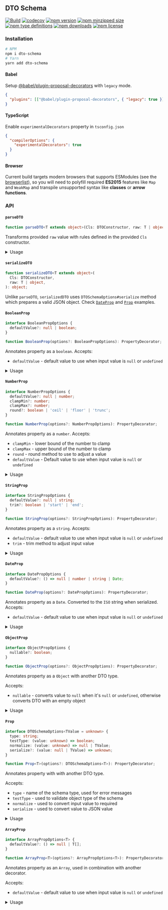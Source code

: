 ## DTO Schema

[![Build](https://github.com/umidbekkarimov/dto-schema/workflows/Build/badge.svg?branch=master)](https://github.com/umidbekkarimov/dto-schema/actions)
[![codecov](https://codecov.io/gh/umidbekkarimov/dto-schema/branch/master/graph/badge.svg)](https://codecov.io/gh/umidbekkarimov/dto-schema)
[![npm version](https://img.shields.io/npm/v/dto-schema.svg)](https://npmjs.com/dto-schema)
[![npm minzipped size](https://img.shields.io/bundlephobia/minzip/dto-schema.svg)](https://bundlephobia.com/result?p=dto-schema)
[![npm type definitions](https://img.shields.io/npm/types/dto-schema.svg)](https://npmjs.com/dto-schema)
[![npm downloads](https://img.shields.io/npm/dm/dto-schema.svg)](https://npmjs.com/dto-schema)
[![npm license](https://img.shields.io/npm/l/dto-schema.svg)](https://npmjs.com/dto-schema)

### Installation

```bash
# NPM
npm i dto-schema
# Yarn
yarn add dto-schema
```

#### Babel

Setup [@babel/plugin-proposal-decorators](https://babeljs.io/docs/en/babel-plugin-proposal-decorators) with `legacy` mode.

```json
{
  "plugins": [["@babel/plugin-proposal-decorators", { "legacy": true }]]
}
```

#### TypeScript

Enable `experimentalDecorators` property in `tsconfig.json`

```json
{
  "compilerOptions": {
    "experimentalDecorators": true
  }
}
```

#### Browser

Current build targets modern browsers that supports ESModules (see the [browserlist](https://github.com/babel/babel/blob/master/packages/babel-compat-data/data/native-modules.json)), so you will need to polyfill required **ES2015** features like `Map` and `WeakMap` and transpile unsupported syntax like **classes** or **arrow functions**.

### API

#### `parseDTO`

```typescript
function parseDTO<T extends object>(Cls: DTOConstructor, raw: T | object): T;
```

Transforms provided `raw` value with rules defined in the provided `Cls` constructor.

<details>
<summary>Usage</summary>

```typescript
import { parseDTO, StringProp } from 'dto-schema';

class UserDTO {
  @StringProp() guid: string;
  @StringProp() name: string;
  password: string; // this one is not annotated, so it would not be transformed.
}

expect(parseDTO(UserDTO, {})).toEqual({ guid: '', name: '' });

expect(
  parseDTO(UserDTO, { guid: 1, name: 'Leeroy Jenkins', password: 'yolo' }),
).toEqual({ guid: '1', name: 'Leeroy Jenkins' });

const user = new UserDTO();
user.name = 'John';
expect(parseDTO(UserDTO, user)).toEqual({ guid: '', name: 'John' });
```

</details>

#### `serializeDTO`

```typescript
function serializeDTO<T extends object>(
  Cls: DTOConstructor,
  raw: T | object,
): object;
```

Unlike `parseDTO`, `serializedDTO` uses `DTOSchemaOptions#serialize` method which prepares a valid JSON object.
Check [`DateProp`](#dateprop) and [`Prop`](#prop) examples.

#### `BooleanProp`

```typescript
interface BooleanPropOptions {
  defaultValue?: null | boolean;
}

function BooleanProp(options?: BooleanPropOptions): PropertyDecorator;
```

Annotates property as a `boolean`.
Accepts:

- `defaultValue` - default value to use when input value is `null` or `undefined`

<details>
<summary>Usage</summary>

```typescript
import { parseDTO, BooleanProp } from 'dto-schema';

class UserDTO {
  @BooleanProp() isVerified: boolean;
  @BooleanProp({ defaultValue: true }) isActive: boolean;
  @BooleanProp({ defaultValue: null }) isSubscribed: boolean;
}

expect(parseDTO(UserDTO, {})).toEqual({
  isVerified: false,
  isActive: true,
  isSubscribed: null,
});

expect(
  parseDTO(UserDTO, {
    isVerified: true,
    isActive: false,
    isSubscribed: false,
  }),
).toEqual({
  isVerified: true,
  isActive: false,
  isSubscribed: false,
});
```

</details>

#### `NumberProp`

```typescript
interface NumberPropOptions {
  defaultValue?: null | number;
  clampMin?: number;
  clampMax?: number;
  round?: boolean | 'ceil' | 'floor' | 'trunc';
}

function NumberProp(options?: NumberPropOptions): PropertyDecorator;
```

Annotates property as a `number`.
Accepts:

- `clampMin` - lower bound of the number to clamp
- `clampMax` - upper bound of the number to clamp
- `round` - round method to use to adjust a value
- `defaultValue` - Default value to use when input value is `null` or `undefined`

<details>
<summary>Usage</summary>

```typescript
import { parseDTO, NumberProp } from 'dto-schema';

class ProductFilter {
  @NumberProp()
  id: number;

  @NumberProp({ defaultValue: 1, round: true, clampMin: 1 })
  page: number;

  @NumberProp({ defaultValue: null, round: true, clampMin: 1, clampMax: 50 })
  pageSize: number;
}

expect(parseDTO(ProductFilter, {})).toEqual({
  id: NaN,
  page: 1,
  pageSize: null,
});

expect(
  parseDTO(ProductFilter, {
    id: 42,
    page: 0,
    pageSize: 100,
  }),
).toEqual({
  id: 42,
  page: 1,
  pageSize: 50,
});

expect(
  parseDTO(ProductFilter, {
    id: 42,
    page: 3.33333,
    pageSize: 3.3333,
  }),
).toEqual({
  id: 42,
  page: 3,
  pageSize: 3,
});
```

</details>

#### `StringProp`

```typescript
interface StringPropOptions {
  defaultValue?: null | string;
  trim?: boolean | 'start' | 'end';
}

function StringProp(options?: StringPropOptions): PropertyDecorator;
```

Annotates property as a `string`.
Accepts:

- `defaultValue` - default value to use when input value is `null` or `undefined`
- `trim` - trim method to adjust input value

<details>
<summary>Usage</summary>

```typescript
import { parseDTO, StringProp } from 'dto-schema';

class UserDTO {
  @StringProp() guid: string;
  @StringProp({ trim: true }) name: string;
  @StringProp({ trim: true, defaultValue: null }) email: string;
}

expect(parseDTO(UserDTO, {})).toEqual({
  guid: '',
  name: '',
  email: null,
});

expect(
  parseDTO(UserDTO, {
    guid: '123',
    name: ' Leeroy\n ',
    email: ' leeroy@jenkins.dev \n',
  }),
).toEqual({
  guid: '123',
  name: 'Leeroy',
  email: 'leeroy@jenkins.dev',
});
```

</details>

#### `DateProp`

```typescript
interface DatePropOptions {
  defaultValue?: () => null | number | string | Date;
}

function DateProp(options?: DatePropOptions): PropertyDecorator;
```

Annotates property as a `Date`.
Converted to the `ISO` string when serialized.
Accepts:

- `defaultValue` - default value to use when input value is `null` or `undefined`

<details>
<summary>Usage</summary>

```typescript
import { parseDTO, serializeDTO, DateProp } from 'dto-schema';

class PostDTO {
  @DateProp() updatedAt: string;
  @DateProp({ defaultValue: null }) deletedAt: string;
  @DateProp({ defaultValue: () => Date.UTC(2019, 4, 24) })
  createdAt: string;
}

expect(parseDTO(PostDTO, {})).toEqual({
  updatedAt: new Date(NaN), // Invalid Date,
  deletedAt: null,
  createdAt: new Date(Date.UTC(2019, 4, 24)),
});

expect(serializeDTO(PostDTO, {})).toEqual({
  updatedAt: null, // Invalid Date,
  deletedAt: null,
  createdAt: '2019-05-24T00:00:00.000Z',
});

expect(
  parseDTO(PostDTO, {
    createdAt: Date.UTC(2019, 4, 24),
    updatedAt: '2019-05-24T00:00:00.000Z',
    deletedAt: new Date(Date.UTC(2019, 4, 24)),
  }),
).toEqual({
  updatedAt: new Date(Date.UTC(2019, 4, 24)),
  deletedAt: new Date(Date.UTC(2019, 4, 24)),
  createdAt: new Date(Date.UTC(2019, 4, 24)),
});

expect(
  serializeDTO(PostDTO, {
    createdAt: Date.UTC(2019, 4, 24),
    updatedAt: '2019-05-24T00:00:00.000Z',
    deletedAt: new Date(Date.UTC(2019, 4, 24)),
  }),
).toEqual({
  updatedAt: '2019-05-24T00:00:00.000Z',
  deletedAt: '2019-05-24T00:00:00.000Z',
  createdAt: '2019-05-24T00:00:00.000Z',
});
```

</details>

#### `ObjectProp`

```typescript
interface ObjectPropOptions {
  nullable?: boolean;
}

function ObjectProp(options?: ObjectPropOptions): PropertyDecorator;
```

Annotates property as a `Object` with another DTO type.

Accepts:

- `nullable` - converts value to `null` when it's `null` or `undefined`, otherwise converts DTO with an empty object

<details>
<summary>Usage</summary>

```typescript
import { parseDTO, ObjectProp, StringProp } from 'dto-schema';

class UserDTO {
  @StringProp() guid: string;
}

class PostDTO {
  @ObjectProp(() => UserDTO) createdBy: UserDTO;
  @ObjectProp(() => UserDTO, { nullable: true }) updatedBy: null | UserDTO;
}

expect(parseDTO(PostDTO, {})).toEqual({
  createdBy: { guid: '' },
  updatedBy: null,
});

expect(
  parseDTO(PostDTO, {
    createdBy: { guid: 123 },
    updatedBy: { guid: 456 },
  }),
).toEqual({
  createdBy: { guid: '123' },
  updatedBy: { guid: '456' },
});
```

</details>

#### `Prop`

```typescript
interface DTOSchemaOptions<TValue = unknown> {
  type: string;
  testType: (value: unknown) => boolean;
  normalize: (value: unknown) => null | TValue;
  serialize?: (value: null | TValue) => unknown;
}

function Prop<T>(options?: DTOSchemaOptions<T>): PropertyDecorator;
```

Annotates property with with another DTO type.

Accepts:

- `type` - name of the schema type, used for error messages
- `testType` - used to validate object type of the schema
- `normalize` - used to convert input value to required
- `serialize` - used to convert value to JSON value

<details>
<summary>Usage</summary>

```typescript
import { parseDTO, serializeDTO, Prop } from 'dto-schema';

class UserFilter {
  @Prop<Set<string>>({
    type: 'set',
    testType(value) {
      return value instanceof Set;
    },
    normalize(value) {
      return value instanceof Set
        ? value
        : Array.isArray(value)
        ? new Set(value)
        : new Set();
    },
    serialize(value) {
      return value == null ? [] : Array.from(value);
    },
  })
  roles: Set<string>;
}

expect(parseDTO(UserFilter, {})).toEqual({
  roles: new Set(),
});

expect(serializeDTO(UserFilter, {})).toEqual({
  roles: [],
});

expect(
  parseDTO(UserFilter, {
    roles: ['admin', 'editor', 'admin'],
  }),
).toEqual({
  roles: new Set(['admin', 'editor']),
});

expect(serializeDTO(UserFilter, {})).toEqual({
  roles: ['admin', 'editor'],
});
```

</details>

#### `ArrayProp`

```typescript
interface ArrayPropOptions<T> {
  defaultValue?: () => null | T[];
}

function ArrayProp<T>(options?: ArrayPropOptions<T>): PropertyDecorator;
```

Annotates property as an `Array`, used in combination with another decorator.

Accepts:

- `defaultValue` - default value to use when input value is `null` or `undefined`

<details>
<summary>Usage</summary>

```typescript
import { parseDTO, ArrayProp, StringProp } from 'dto-schema';

class PostDTO {
  @ArrayProp({ defaultValue: () => null }) meta: unknown[];
  @ArrayProp({ defaultValue: () => ['News'] }) @StringProp() tags: string[];
}

expect(parseDTO(PostDTO, {})).toEqual({
  meta: null,
  tags: ['News'],
});

expect(
  parseDTO(PostDTO, {
    meta: ['this', null, 'can', undefined, 'be', NaN, 'anything', true],
    tags: ['this', null, 'will', undefined, 'be', NaN, 'transformed', true],
  }),
).toEqual({
  meta: ['this', null, 'can', undefined, 'be', NaN, 'anything', true],
  tags: ['this', '', 'will', '', 'be', 'NaN', 'transformed', 'true'],
});
```

</details>
